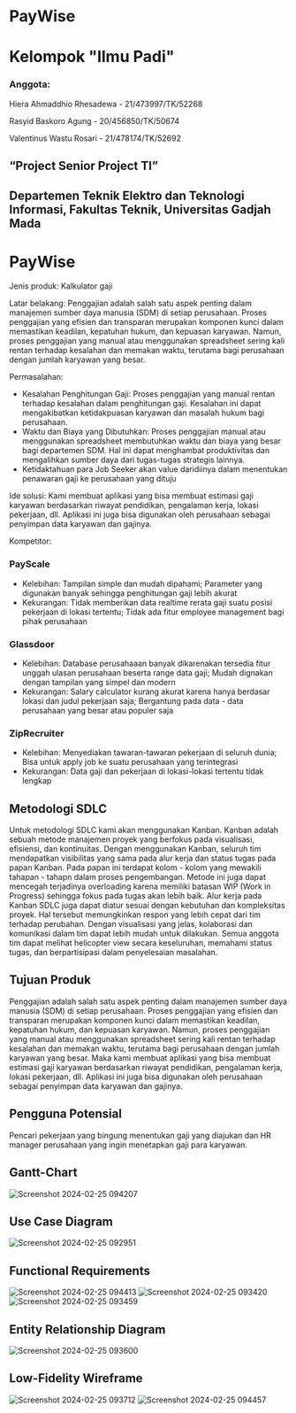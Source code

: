 # PayWise

# Kelompok "Ilmu Padi" 
### Anggota:

Hiera Ahmaddhio Rhesadewa - 21/473997/TK/52268

Rasyid Baskoro Agung - 20/456850/TK/50674

Valentinus Wastu Rosari - 21/478174/TK/52692

## “Project Senior Project TI”

## Departemen Teknik Elektro dan Teknologi Informasi, Fakultas Teknik, Universitas Gadjah Mada

# PayWise

Jenis produk: Kalkulator gaji

Latar belakang: Penggajian adalah salah satu aspek penting dalam manajemen sumber daya manusia
(SDM) di setiap perusahaan. Proses penggajian yang efisien dan transparan merupakan
komponen kunci dalam memastikan keadilan, kepatuhan hukum, dan kepuasan
karyawan. Namun, proses penggajian yang manual atau menggunakan spreadsheet
sering kali rentan terhadap kesalahan dan memakan waktu, terutama bagi perusahaan
dengan jumlah karyawan yang besar.

Permasalahan:

- Kesalahan Penghitungan Gaji: Proses penggajian yang manual rentan terhadap
  kesalahan dalam penghitungan gaji. Kesalahan ini dapat mengakibatkan
  ketidakpuasan karyawan dan masalah hukum bagi perusahaan.
- Waktu dan Biaya yang Dibutuhkan: Proses penggajian manual atau menggunakan
  spreadsheet membutuhkan waktu dan biaya yang besar bagi departemen SDM.
  Hal ini dapat menghambat produktivitas dan mengalihkan sumber daya dari
  tugas-tugas strategis lainnya.
- Ketidaktahuan para Job Seeker akan value daridiinya dalam menentukan
  penawaran gaji ke perusahaan yang dituju

Ide solusi: Kami membuat aplikasi yang bisa membuat estimasi gaji karyawan berdasarkan riwayat
pendidikan, pengalaman kerja, lokasi pekerjaan, dll. Aplikasi ini juga bisa digunakan oleh
perusahaan sebagai penyimpan data karyawan dan gajinya.

Kompetitor:

### PayScale

* Kelebihan: Tampilan simple dan mudah dipahami; Parameter yang digunakan banyak
  sehingga penghitungan gaji lebih akurat
* Kekurangan: Tidak memberikan data realtime
  rerata gaji suatu posisi pekerjaan di
  lokasi tertentu; Tidak ada fitur employee
  management bagi pihak perusahaan

### Glassdoor

* Kelebihan: Database perusahaaan banyak
  dikarenakan tersedia fitur unggah
  ulasan perusahaan beserta range data
  gaji; Mudah dignakan dengan tampilan yang
  simpel dan modern
* Kekurangan: Salary calculator kurang akurat
  karena hanya berdasar lokasi dan
  judul pekerjaan saja; Bergantung pada data - data
  perusahaan yang besar atau populer
  saja

### ZipRecruiter

* Kelebihan: Menyediakan tawaran-tawaran
  pekerjaan di seluruh dunia; Bisa untuk apply job ke suatu
  perusahaan yang terintegrasi
* Kekurangan: Data gaji dan pekerjaan di
  lokasi-lokasi tertentu tidak lengkap

## Metodologi SDLC

Untuk metodologi SDLC kami akan menggunakan Kanban. Kanban adalah sebuah metode manajemen proyek yang berfokus pada visualisasi, efisiensi, dan kontinuitas. Dengan menggunakan Kanban, seluruh tim mendapatkan visibilitas yang sama pada alur kerja dan status tugas pada papan Kanban. Pada papan ini terdapat kolom - kolom yang mewakili tahapan - tahapn dalam proses pengembangan. Metode ini juga dapat mencegah terjadinya overloading karena memiliki batasan WIP (Work in Progress) sehingga fokus pada tugas akan lebih baik. Alur kerja pada Kanban SDLC juga dapat diatur sesuai dengan kebutuhan dan kompleksitas proyek. Hal tersebut memungkinkan respon yang lebih cepat dari tim terhadap perubahan. Dengan visualisasi yang jelas, kolaborasi dan komunikasi dalam tim dapat lebih mudah untuk dilakukan. Semua anggota tim dapat melihat helicopter view secara keseluruhan, memahami status tugas, dan berpartisipasi dalam penyelesaian masalahan.

## Tujuan Produk

Penggajian adalah salah satu aspek penting dalam manajemen sumber daya manusia (SDM) di setiap perusahaan. Proses penggajian yang efisien dan transparan merupakan komponen kunci dalam memastikan keadilan, kepatuhan hukum, dan kepuasan karyawan. Namun, proses penggajian yang manual atau menggunakan spreadsheet sering kali rentan terhadap kesalahan dan memakan waktu, terutama bagi perusahaan dengan jumlah karyawan yang besar. Maka kami membuat aplikasi yang bisa membuat estimasi gaji karyawan berdasarkan riwayat pendidikan, pengalaman kerja, lokasi pekerjaan, dll. Aplikasi ini juga bisa digunakan oleh perusahaan sebagai penyimpan data karyawan dan gajinya.

## Pengguna Potensial

Pencari pekerjaan yang bingung menentukan gaji yang diajukan dan HR manager perusahaan yang ingin menetapkan gaji para karyawan.

## Gantt-Chart

![Screenshot 2024-02-25 094207](https://github.com/senprokelompok21/PayWise/assets/92965439/b376241a-2699-4156-b2e6-738b91088d4f)

## Use Case Diagram

![Screenshot 2024-02-25 092951](https://github.com/senprokelompok21/PayWise/assets/92965439/cf882655-bfa3-40a3-ab38-acf71b347fa4)

## Functional Requirements

![Screenshot 2024-02-25 094413](https://github.com/senprokelompok21/PayWise/assets/92965439/ff5e2b4e-4481-47a8-893f-cd4aca24c5fa)
![Screenshot 2024-02-25 093420](https://github.com/senprokelompok21/PayWise/assets/92965439/30eb68b8-0591-433c-a4e3-1745207e188c)
![Screenshot 2024-02-25 093459](https://github.com/senprokelompok21/PayWise/assets/92965439/cf16983a-e79f-4a67-8ca9-a018b7cc912f)

## Entity Relationship Diagram

![Screenshot 2024-02-25 093600](https://github.com/senprokelompok21/PayWise/assets/92965439/1ec60805-4b08-46f7-8f45-7549ff879905)

## Low-Fidelity Wireframe

![Screenshot 2024-02-25 093712](https://github.com/senprokelompok21/PayWise/assets/92965439/e3bae459-2f00-4021-9e0f-416ca1f19511)
![Screenshot 2024-02-25 094457](https://github.com/senprokelompok21/PayWise/assets/92965439/e47e12b7-1f97-4b46-a17d-4ff93859f60b)
